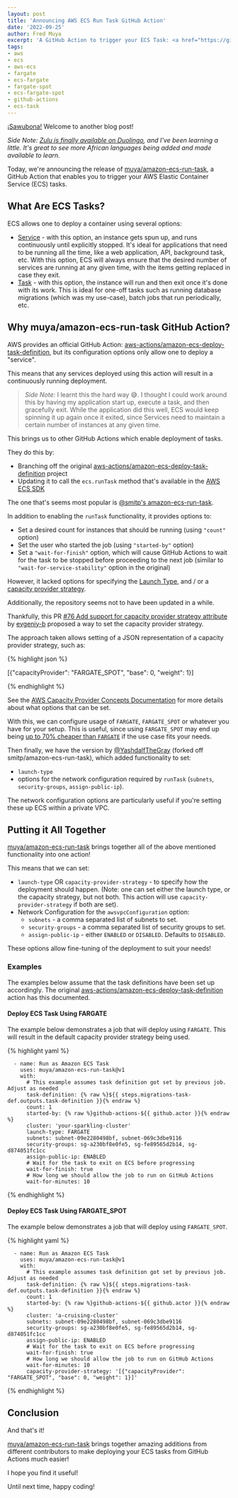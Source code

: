 ```yaml
---
layout: post
title: 'Announcing AWS ECS Run Task GitHub Action'
date: '2022-09-25'
author: Fred Muya
excerpt: 'A GitHub Action to trigger your ECS Task: <a href="https://github.com/muya/amazon-ecs-run-task">muya/amazon-ecs-run-task</a>'
tags:
- aws
- ecs
- aws-ecs
- fargate
- ecs-fargate
- fargate-spot
- ecs-fargate-spot
- github-actions
- ecs-task
---
```


[¡Sawubona!](https://translate.google.com/?sl=zu&tl=en&text=sawubona&op=translate) Welcome to another blog post!

_Side Note: [Zulu is finally available on Duolingo](https://blog.duolingo.com/welcome-zulu-to-the-language-family/), and I've been learning a little. It's great to see more African languages being added and made available to learn._

Today, we're announcing the release of [muya/amazon-ecs-run-task](https://github.com/muya/amazon-ecs-run-task), a GitHub Action that enables you to trigger your AWS Elastic Container Service (ECS) tasks.

## What Are ECS Tasks?

ECS allows one to deploy a container using several options:

- [Service](https://docs.aws.amazon.com/AmazonECS/latest/developerguide/ecs_services.html) - with this option, an instance gets spun up, and runs continuously until explicitly stopped. It's ideal for applications that need to be running all the time, like a web application, API, background task, etc. With this option, ECS will always ensure that the desired number of services are running at any given time, with the items getting replaced in case they exit.
- [Task](https://docs.aws.amazon.com/AmazonECS/latest/developerguide/ecs_run_task.html) - with this option, the instance will run and then exit once it's done with its work. This is ideal for one-off tasks such as running database migrations (which was my use-case), batch jobs that run periodically, etc.

## Why muya/amazon-ecs-run-task GitHub Action?

AWS provides an official GitHub Action: [aws-actions/amazon-ecs-deploy-task-definition](https://github.com/aws-actions/amazon-ecs-deploy-task-definition), but its configuration options only allow one to deploy a "service".

This means that any services deployed using this action will result in a continuously running deployment.


> *Side Note:* I learnt this the hard way 😅. I thought I could work around this by having my application start up, execute a task, and then gracefully exit.
> While the application did this well, ECS would keep spinning it up again once it exited, since Services need to maintain a certain number of instances at any given time.

This brings us to other GitHub Actions which enable deployment of tasks.

They do this by:
- Branching off the original [aws-actions/amazon-ecs-deploy-task-definition](https://github.com/aws-actions/amazon-ecs-deploy-task-definition) project
- Updating it to call the `ecs.runTask` method that's available in the [AWS ECS SDK](https://docs.aws.amazon.com/AWSJavaScriptSDK/latest/AWS/ECS.html#runTask-property)

The one that's seems most popular is [@smitp's amazon-ecs-run-task](https://github.com/smitp/amazon-ecs-run-task).

In addition to enabling the `runTask` functionality, it provides options to:

- Set a desired count for instances that should be running (using `"count"` option)
- Set the user who started the job (using `"started-by"` option)
- Set a `"wait-for-finish"` option, which will cause GitHub Actions to wait for the task to be stopped before proceeding to the next job (similar to `"wait-for-service-stability"` option in the original)

However, it lacked options for specifying the [Launch Type](https://docs.aws.amazon.com/AmazonECS/latest/developerguide/launch_types.html), and / or a [capacity provider strategy](https://docs.aws.amazon.com/AmazonECS/latest/developerguide/cluster-capacity-providers.html).

Additionally, the repository seems not to have been updated in a while.

Thankfully, this PR [#76 Add support for capacity provider strategy attribute](https://github.com/smitp/amazon-ecs-run-task/pull/76) by [evgeniy-b](https://github.com/evgeniy-b) proposed a way to set the capacity provider strategy.

The approach taken allows setting of a JSON representation of a capacity provider strategy, such as:

{% highlight json %}

[{"capacityProvider": "FARGATE_SPOT", "base": 0, "weight": 1}]

{% endhighlight %}

See the [AWS Capacity Provider Concepts Documentation](https://docs.aws.amazon.com/AmazonECS/latest/developerguide/cluster-capacity-providers.html) for more details about what options that can be set.

With this, we can configure usage of `FARGATE`, `FARGATE_SPOT` or whatever you have for your setup. This is useful, since using `FARGATE_SPOT` may end up being [up to 70% cheaper than `FARGATE`](https://aws.amazon.com/fargate/pricing/) if the use case fits your needs.

Then finally, we have the version by [@YashdalfTheGray](https://github.com/YashdalfTheGray/amazon-ecs-run-task/) (forked off smitp/amazon-ecs-run-task), which added functionality to set:
- `launch-type`
- options for the network configuration required by `runTask` (`subnets`, `security-groups`, `assign-public-ip`).

The network configuration options are particularly useful if you're setting these up ECS within a private VPC.


## Putting it All Together

[muya/amazon-ecs-run-task](https://github.com/muya/amazon-ecs-run-task) brings together all of the above mentioned functionality into one action!

This means that we can set:

- `launch-type` OR `capacity-provider-strategy` - to specify how the deployment should happen. (Note: one can set either the launch type, or the capacity strategy, but not both. This action will use `capacity-provider-strategy` if both are set).
- Network Configuration for the `awsvpcConfiguration` option:
    - `subnets` - a comma separated list of subnets to set.
    - `security-groups` - a comma separated list of security groups to set.
    - `assign-public-ip` - either `ENABLED` or `DISABLED`. Defaults to `DISABLED`.

These options allow fine-tuning of the deployment to suit your needs!

### Examples

The examples below assume that the task definitions have been set up accordingly. The original [aws-actions/amazon-ecs-deploy-task-definition](https://github.com/aws-actions/amazon-ecs-deploy-task-definition) action has this documented.

#### Deploy ECS Task Using FARGATE

The example below demonstrates a job that will deploy using `FARGATE`. This will result in the default capacity provider strategy being used.

{% highlight yaml %}

      - name: Run as Amazon ECS Task
        uses: muya/amazon-ecs-run-task@v1
        with:
          # This example assumes task definition got set by previous job. Adjust as needed
          task-definition: {% raw %}${{ steps.migrations-task-def.outputs.task-definition }}{% endraw %}
          count: 1
          started-by: {% raw %}github-actions-${{ github.actor }}{% endraw %}
          cluster: 'your-sparkling-cluster'
          launch-type: FARGATE
          subnets: subnet-09e2280498bf, subnet-069c3dbe9116
          security-groups: sg-a230bf8e0fe5, sg-fe89565d2b14, sg-d874051fc1cc
          assign-public-ip: ENABLED
          # Wait for the task to exit on ECS before progressing
          wait-for-finish: true
          # How long we should allow the job to run on GitHub Actions
          wait-for-minutes: 10

{% endhighlight %}



#### Deploy ECS Task Using FARGATE_SPOT

The example below demonstrates a job that will deploy using `FARGATE_SPOT`.

{% highlight yaml %}

      - name: Run as Amazon ECS Task
        uses: muya/amazon-ecs-run-task@v1
        with:
          # This example assumes task definition got set by previous job. Adjust as needed
          task-definition: {% raw %}${{ steps.migrations-task-def.outputs.task-definition }}{% endraw %}
          count: 1
          started-by: {% raw %}github-actions-${{ github.actor }}{% endraw %}
          cluster: 'a-cruising-cluster'
          subnets: subnet-09e2280498bf, subnet-069c3dbe9116
          security-groups: sg-a230bf8e0fe5, sg-fe89565d2b14, sg-d874051fc1cc
          assign-public-ip: ENABLED
          # Wait for the task to exit on ECS before progressing
          wait-for-finish: true
          # How long we should allow the job to run on GitHub Actions
          wait-for-minutes: 10
          capacity-provider-strategy: '[{"capacityProvider": "FARGATE_SPOT", "base": 0, "weight": 1}]'

{% endhighlight %}


## Conclusion

And that's it!

[muya/amazon-ecs-run-task](https://github.com/muya/amazon-ecs-run-task) brings together amazing additions from different contributors to make deploying your ECS tasks from GitHub Actions much easier!

I hope you find it useful!

Until next time, happy coding!
